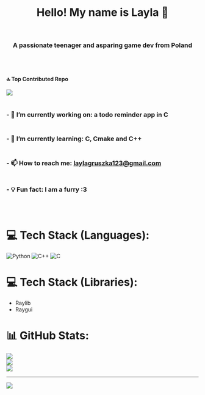 <h1 align="center">Hello! My name is Layla 💓</h1><br>
<h3 align="center">A passionate teenager and asparing game dev from Poland</h3>
<br><br>


#### 🔝 Top Contributed Repo
![](https://github-contributor-stats.vercel.app/api?username=LaylaTheLis&limit=5&theme=dark&combine_all_yearly_contributions=true)
<br><br>



### - 🤖 I’m currently working on: **a todo reminder app in C**<br><br>
### - 📖 I’m currently learning: **C, Cmake and C++**<br><br>
### - 📫 How to reach me: **laylagruszka123@gmail.com**<br><br>
### - 💡 Fun fact: **I am a furry :3**
<br><br>

# 💻 Tech Stack (Languages):
![Python](https://img.shields.io/badge/python-3670A0?style=for-the-badge&logo=python&logoColor=ffdd54)
![C++](https://img.shields.io/badge/c++-%2300599C.svg?style=for-the-badge&logo=c%2B%2B&logoColor=white)
![C](https://img.shields.io/badge/c-%2300599C.svg?style=for-the-badge&logo=c&logoColor=white) 
# 💻 Tech Stack (Libraries):
  - Raylib
  - Raygui

# 📊 GitHub Stats:
![](https://github-readme-streak-stats.herokuapp.com/?user=LaylaTheLis&theme=dark&hide_border=false)<br/>
![](https://github-readme-stats.vercel.app/api?username=LaylaTheLis&theme=dark&hide_border=false&include_all_commits=false&count_private=false)<br/>
![](https://github-readme-stats.vercel.app/api/top-langs/?username=LaylaTheLis&theme=dark&hide_border=false&include_all_commits=false&count_private=false&layout=compact)


---
[![](https://visitcount.itsvg.in/api?id=LaylaTheLis&icon=0&color=0)](https://visitcount.itsvg.in)

<!-- Proudly created with GPRM ( https://gprm.itsvg.in ) -->
